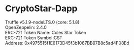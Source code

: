 # CryptoStar-Dapp

Truffle v5.1.9-nodeLTS.0 (core: 5.1.8)\
OpenZeppelin: 2.4.0\
ERC-721 Token Name: Coles Star Token\
ERC-721 Token Symbol:CST\
Address: 0x4975515f1E6173D45f3b1067BB97B8c5ad4F08Ed
